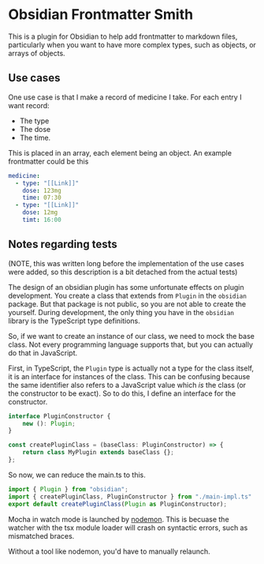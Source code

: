 # Obsidian Frontmatter Smith

This is a plugin for Obsidian to help add frontmatter to markdown files, 
particularly when you want to have more complex types, such as objects, or
arrays of objects.

## Use cases

One use case is that I make a record of medicine I take. For each entry I want
record:

- The type
- The dose
- The time.

This is placed in an array, each element being an object. An example frontmatter
could be this

```yaml
medicine:
  - type: "[[Link]]"
    dose: 123mg
    time: 07:30
  - type: "[[Link]]"
    dose: 12mg
    timt: 16:00
```

## Notes regarding tests

(NOTE, this was written long before the implementation of the use cases were
added, so this description is a bit detached from the actual tests)

The design of an obsidian plugin has some unfortunate effects on plugin 
development. You create a class that extends from `Plugin` in the `obsidian`
package. But that package is not public, so you are not able to create the
yourself. During development, the only thing you have in the `obsidian` 
library is the TypeScript type definitions.

So, if we want to create an instance of our class, we need to mock the base
class. Not every programming language supports that, but you can actually do
that in JavaScript.

First, in TypeScript, the `Plugin` type is actually not a type for the class
itself, it is an interface for instances of the class. This can be confusing
because the same identifier also refers to a JavaScript value which _is_ the
class (or the constructor to be exact). So to do this, I define an interface
for the constructor.

```typescript
interface PluginConstructor {
	new (): Plugin;
}

const createPluginClass = (baseClass: PluginConstructor) => {
	return class MyPlugin extends baseClass {};
};
```

So now, we can reduce the main.ts to this.

```typescript
import { Plugin } from "obsidian";
import { createPluginClass, PluginConstructor } from "./main-impl.ts"
export default createPluginClass(Plugin as PluginConstructor);
```


Mocha in watch mode is launched by [nodemon](https://github.com/remy/nodemon).
This is becuase the watcher with the tsx module loader will crash on syntactic
errors, such as mismatched braces.

Without a tool like nodemon, you'd have to manually relaunch.
